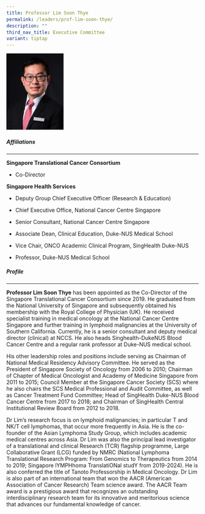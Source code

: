```yaml
---
title: Professor Lim Soon Thye
permalink: /leaders/prof-lim-soon-thye/
description: ""
third_nav_title: Executive Committee
variant: tiptap
---
```

<div class="isomer-image-wrapper"><img style="width:150px" height="auto" width="100%" src="/images/Leaders/prof%20lim%20soon%20thye.png"></div><h5>Affiliations</h5><hr><p><strong>Singapore Translational Cancer Consortium</strong></p><ul data-tight="true" class="tight"><li><p>Co-Director</p></li></ul><p><strong>Singapore Health Services</strong></p><ul data-tight="true" class="tight"><li><p>Deputy Group Chief Executive Officer (Research &amp; Education)</p></li><li><p>Chief Executive Office, National Cancer Centre Singapore</p></li><li><p>Senior Consultant, National Cancer Centre Singapore</p></li><li><p>Associate Dean, Clinical Education, Duke-NUS Medical School</p></li><li><p>Vice Chair, ONCO Academic Clinical Program, SingHealth Duke-NUS</p></li><li><p>Professor, Duke-NUS Medical School</p></li></ul><h5>Profile</h5><hr><p><strong>Professor Lim Soon Thye</strong> has been appointed as the Co-Director of the Singapore Translational Cancer Consortium since 2019. He graduated from the National University of Singapore and subsequently&nbsp;obtained his membership with the Royal College of Physician (UK). He received specialist training in medical oncology at the National Cancer Centre Singapore and further training in lymphoid malignancies at the University of Southern California. Currently, he is a senior consultant and deputy medical director (clinical) at NCCS. He also heads&nbsp;Singhealth-DukeNUS&nbsp;Blood Cancer Centre and a regular rank professor at Duke-NUS medical school.&nbsp;</p><p>His other leadership roles and positions include serving as Chairman of National Medical Residency Advisory Committee. He served as the President of Singapore Society of Oncology from 2006 to 2010; Chairman of Chapter of Medical Oncologist and Academy of Medicine Singapore from 2011 to 2015; Council Member at the Singapore Cancer Society (SCS) where he also chairs the SCS Medical Professional and Audit Committee, as well as Cancer Treatment Fund Committee; Head of SingHealth Duke-NUS Blood Cancer Centre from 2017 to 2018; and Chairman of SingHealth Central Institutional Review Board from 2012 to 2018.</p><p>Dr Lim’s research focus is on lymphoid malignancies; in particular T and NK/T cell lymphomas, that occur more frequently in Asia. He is the co-founder of the Asian Lymphoma Study Group, which includes academic medical centres across Asia. Dr Lim was also the principal lead investigator of a translational and clinical Research (TCR) flagship programme, Large Collaborative Grant (LCG) funded by NMRC (National Lymphoma Translational Research Program: From Genomics to Therapeutics from 2014 to 2019; Singapore lYMPHhoma TranslatiONal studY from 2019-2024). He is also conferred the title of Tanoto Professorship in Medical Oncology. Dr Lim is also part of an international team that won the AACR (American Association of Cancer Research) Team science award. The AACR Team award is a prestigious award that recognizes an outstanding interdisciplinary research team for its innovative and meritorious science that advances our fundamental knowledge of cancer.</p>